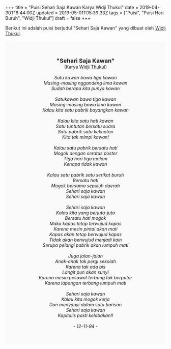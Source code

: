 +++
title = "Puisi Sehari Saja Kawan Karya Widji Thukul"
date = 2019-04-30T18:44:00Z
updated = 2019-05-01T05:39:33Z
tags = ["Puisi", "Puisi Hari Buruh", "Widji Thukul"]
draft = false
+++

<div dir="ltr" style="text-align: left;" trbidi="on"><div dir="ltr" style="text-align: left;" trbidi="on"><div dir="ltr" style="text-align: left;" trbidi="on"><div style="text-align: justify;">Berikut ini adalah puisi berjudul "Sehari Saja Kawan" yang dibuat oleh <a href="https://ensiklopedia.kemdikbud.go.id/sastra/artikel/Wiji_Thukul" target="_blank">Widji Thukul</a>.</div><br /><div style="background: #FAFAFA; font-size: 14px; height: auto; margin: 0 auto; padding: 50px; text-align: center; width: auto;"><span style="font-size: 18px;"><b>"Sehari Saja Kawan"</b></span><br />(Karya <a href="https://www.sekata.web.id/tags/widji-thukul" target="_blank">Widji Thukul</a>)<br /><br /><i>Satu kawan bawa tiga kawan<br />Masing-masing nggandeng lima kawan<br />Sudah berapa kita punya kawan<br /><br />Satukawan bawa tiga kawan<br />Masing-masing bawa lima kawan<br />Kalau kita satu pabrik bayangkan kawan<br /><br />Kalau kita satu hati kawan<br />Satu tuntutan bersatu suara<br />Satu pabrik satu kekuatan<br />Kita tak mimpi kawan!<br /><br />Kalau satu pabrik bersatu hati<br />Mogok dengan seratus poster<br />Tiga hari tiga malam<br />Kenapa tidak kawan<br /><br />Kalau satu pabrik satu serikat buruh<br />Bersatu hati<br />Mogok bersama sepuluh daerah<br />Sehari saja kawan<br />Sehari saja kawan<br /><br />Sehari saja kawan<br />Kalau kita yang berjuta-juta<br />Bersatu hati mogok<br />Maka kapas tetap terwujud kapas<br />Karena mesin pintal akan mati<br />Kapas akan tetap berwujud kapas<br />Tidak akan berwujud menjadi kain<br />Serupa pelangi pabrik akan lumpuh mati<br /><br />Juga jalan-jalan<br />Anak-anak tak pergi sekolah<br />Karena tak ada bis<br />Langit pun akan sunyi<br />Karena mesin pesawat terbang tak berputar<br />Karena lapangan terbang lumpuh mati<br /><br />Sehari saja kawan<br />Kalau kita mogok kerja<br />Dan menyanyi dalam satu barisan<br />Sehari saja kawan<br />Kapitalis pasti kelabakan!!<br /><br />- 12-11-94 -</i> </div></div></div></div>
